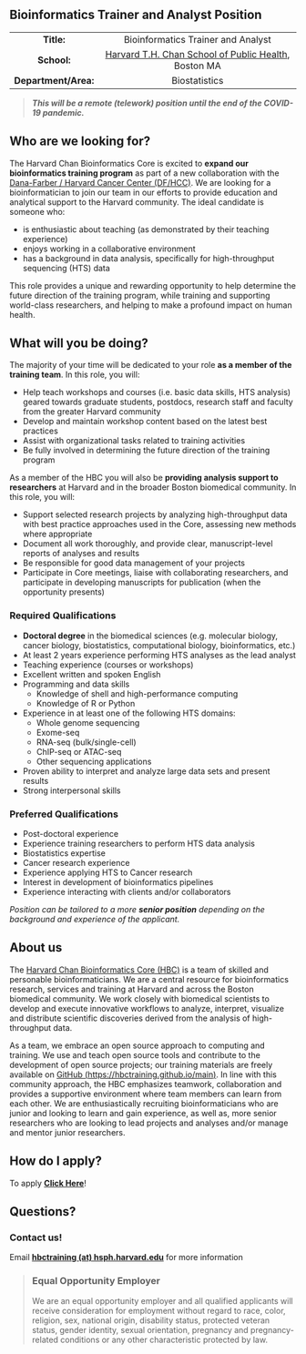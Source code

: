 ## Bioinformatics Trainer and Analyst Position

|             |    |
|:------------------------:|:-----------------------------------------:|
| **Title:**  | Bioinformatics Trainer and Analyst| 
| **School:**  |  [Harvard T.H. Chan School of Public Health](https://www.hsph.harvard.edu/), Boston MA| 
| **Department/Area:** | Biostatistics | 


> ***This will be a remote (telework) position until the end of the COVID-19 pandemic.***

## Who are we looking for?

The Harvard Chan Bioinformatics Core is excited to **expand our bioinformatics training program** as part of a new collaboration with the [Dana-Farber / Harvard Cancer Center (DF/HCC)](https://www.dfhcc.harvard.edu/). We are looking for a bioinformatician to join our team in our efforts to provide education and analytical support to the Harvard community. The ideal candidate is someone who:

* is enthusiastic about teaching (as demonstrated by their teaching experience)
* enjoys working in a collaborative environment
* has a background in data analysis, specifically for high-throughput sequencing (HTS) data

This role provides a unique and rewarding opportunity to help determine the future direction of the training program, while training and supporting world-class researchers, and helping to make a profound impact on human health.

## What will you be doing?

The majority of your time will be dedicated to your role **as a member of the training team**. In this role, you will:

* Help teach workshops and courses (i.e. basic data skills, HTS analysis) geared towards graduate students, postdocs, research staff and faculty from the greater Harvard community 
* Develop and maintain workshop content based on the latest best practices
* Assist with organizational tasks related to training activities
* Be fully involved in determining the future direction of the training program

As a member of the HBC you will also be **providing analysis support to researchers** at Harvard and in the broader Boston biomedical community. In this role, you will:

* Support selected research projects by analyzing high-throughput data with best practice approaches used in the Core, assessing new methods where appropriate
* Document all work thoroughly, and provide clear, manuscript-level reports of analyses and results
* Be responsible for good data management of your projects
* Participate in Core meetings, liaise with collaborating researchers, and participate in developing manuscripts for publication (when the opportunity presents)


### Required Qualifications
* **Doctoral degree** in the biomedical sciences (e.g. molecular biology, cancer biology, biostatistics, computational biology, bioinformatics, etc.)
* At least 2 years experience performing HTS analyses as the lead analyst
* Teaching experience (courses or workshops)
* Excellent written and spoken English
* Programming and data skills
  * Knowledge of shell and high-performance computing
  * Knowledge of R or Python
* Experience in at least one of the following HTS domains:
  * Whole genome sequencing
  * Exome-seq
  * RNA-seq (bulk/single-cell)
  * ChIP-seq or ATAC-seq
  * Other sequencing applications
* Proven ability to interpret and analyze large data sets and present results
* Strong interpersonal skills

### Preferred Qualifications
* Post-doctoral experience
* Experience training researchers to perform HTS data analysis
* Biostatistics expertise
* Cancer research experience
* Experience applying HTS to Cancer research
* Interest in development of bioinformatics pipelines
* Experience interacting with clients and/or collaborators

*Position can be tailored to a more **senior position** depending on the background and experience of the applicant.*

## About us
The [Harvard Chan Bioinformatics Core (HBC)](https://bioinformatics.sph.harvard.edu/) is a team of skilled and personable bioinformaticians. We are a central resource for bioinformatics research, services and training at Harvard and across the Boston biomedical community. We work closely with biomedical scientists to develop and execute innovative workflows to analyze, interpret, visualize and distribute scientific discoveries derived from the analysis of high-throughput data.

As a team, we embrace an open source approach to computing and training. We use and teach open source tools and contribute to the development of open source projects; our training materials are freely available on [GitHub (https://hbctraining.github.io/main)](https://hbctraining.github.io/main). In line with this community approach, the HBC emphasizes teamwork, collaboration and provides a supportive environment where team members can learn from each other. We are enthusiastically recruiting bioinformaticians who are junior and looking to learn and gain experience, as well as, more senior researchers who are looking to lead projects and analyses and/or manage and mentor junior researchers.


## How do I apply?

To apply **[Click Here](https://academicpositions.harvard.edu/postings/9711)**!


## Questions?

### Contact us!
Email	**[hbctraining (at) hsph.harvard.edu](mailto:hbctraining@hsph.harvard.edu)** for more information


> ### Equal Opportunity Employer	
> We are an equal opportunity employer and all qualified applicants will receive consideration for employment without regard to race, color, religion, sex, national origin, disability status, protected veteran status, gender identity, sexual orientation, pregnancy and pregnancy-related conditions or any other characteristic protected by law.




